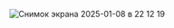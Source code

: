 ![Снимок экрана 2025-01-08 в 22 12 19](https://github.com/user-attachments/assets/3ce57e21-cec4-4a1c-af31-1f69eb6364ea)
